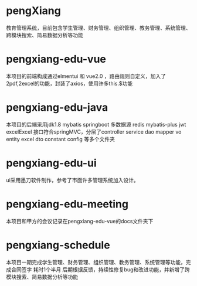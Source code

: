 # pengXiang
  教育管理系统，目前包含学生管理、财务管理、组织管理、教务管理、系统管理、跨模块搜索、简易数据分析等功能
# pengxiang-edu-vue
  本项目的前端构成通过elmentui 和 vue2.0 ，路由规则自定义，加入了2pdf,2excel的功能，封装了axios，使用许多this.$功能
# pengxiang-edu-java
  本项目的后端采用jdk1.8 mybatis springboot 多数据源 redis mybatis-plus jwt excelExcel 接口符合springMVC，分层了controller service dao mapper vo entity excel dto constant config 等多个文件夹

# pengxiang-edu-ui
  ui采用墨刀软件制作，参考了市面许多管理系统加入设计。
# pengxiang-edu-meeting
  本项目和甲方的会议记录在pengxiang-edu-vue的docs文件夹下

# pengxiang-schedule
  本项目一期完成学生管理、财务管理、组织管理、教务管理、系统管理等功能，完成合同签字 耗时1个半月
  后期根据反馈，持续性修复bug和改进功能，并新增了跨模块搜索、简易数据分析等功能
  
